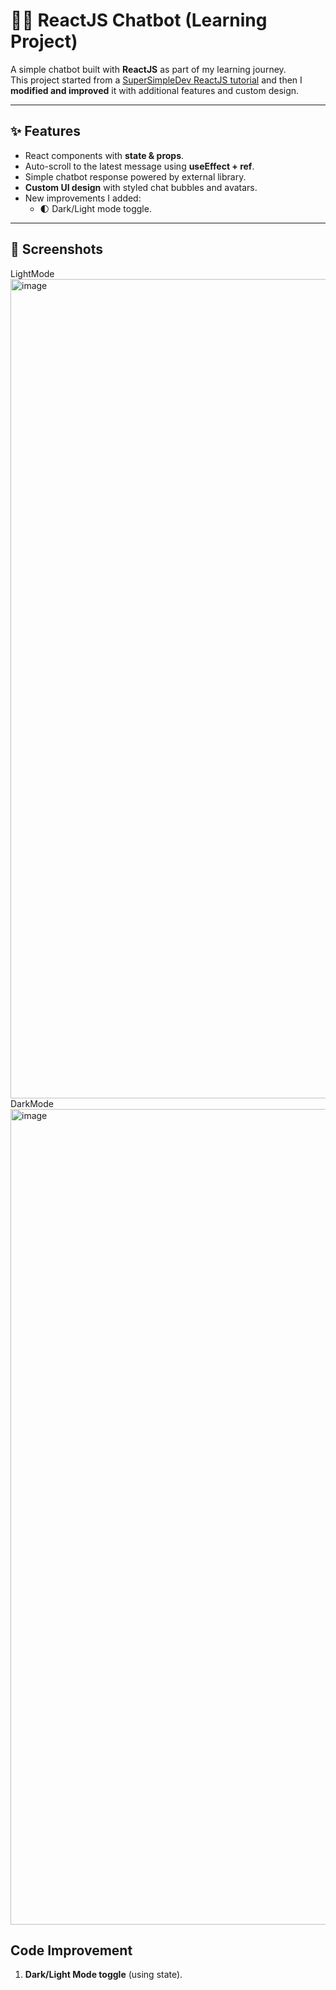 # 🧑‍💻 ReactJS Chatbot (Learning Project)

A simple chatbot built with **ReactJS** as part of my learning journey.  
This project started from a [SuperSimpleDev ReactJS tutorial](https://www.youtube.com/c/SuperSimpleDev) and then I **modified and improved** it with additional features and custom design.  

---

## ✨ Features
- React components with **state & props**.
- Auto-scroll to the latest message using **useEffect + ref**.
- Simple chatbot response powered by external library.
- **Custom UI design** with styled chat bubbles and avatars.
- New improvements I added:
  - 🌓 Dark/Light mode toggle.  
---

## 📸 Screenshots
LightMode
<img width="1486" height="1311" alt="image" src="https://github.com/user-attachments/assets/d585f807-793e-4f57-9a88-4ae7e06ab4ae" />
DarkMode
<img width="1481" height="1305" alt="image" src="https://github.com/user-attachments/assets/b0fb85fd-8ef5-4c3f-8c06-c22826cb3709" />


## Code Improvement
1. **Dark/Light Mode toggle** (using state).
